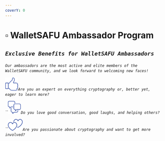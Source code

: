 ```yaml
---
coverY: 0
---
```


# ▫ WalletSAFU Ambassador Program

## _`Exclusive Benefits for WalletSAFU Ambassadors`_

_`Our ambassadors are the most active and elite members of the WalletSAFU community, and we look forward to welcoming new faces!`_

![](<../../.gitbook/assets/image (6).png>)_`Are you an expert on everything cryptography or, better yet, eager to learn more?`_

_``_![](<../../.gitbook/assets/image (1).png>)_`Do you love good conversation, good laughs, and helping others?`_

_``_![](<../../.gitbook/assets/image (5).png>)_`Are you passionate about cryptography and want to get more involved?`_
